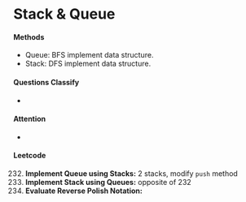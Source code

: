 # Stack & Queue

#### Methods

- Queue: BFS implement data structure.
- Stack: DFS implement data structure.

#### Questions Classify

- 

#### Attention

- 

#### Leetcode

232. **Implement Queue using Stacks:** 2 stacks, modify `push` method
233. **Implement Stack using Queues:** opposite of 232
234. **Evaluate Reverse Polish Notation:**
